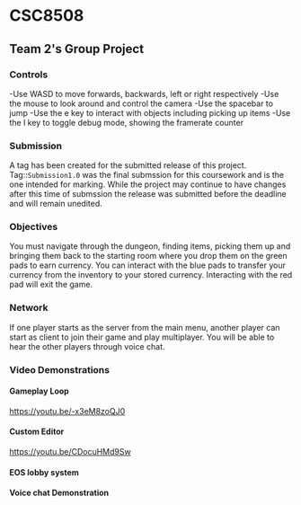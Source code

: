 # CSC8508
## Team 2's Group Project
### Controls
-Use WASD to move forwards, backwards, left or right respectively
-Use the mouse to look around and control the camera
-Use the spacebar to jump
-Use the e key to interact with objects including picking up items
-Use the l key to toggle debug mode, showing the framerate counter

### Submission
A tag has been created for the submitted release of this project. Tag::`Submission1.0` was the final submssion for this coursework and is the one intended for marking. While the project may continue to have changes after this time of submssion the release was submitted before the deadline and will remain unedited. 

### Objectives
You must navigate through the dungeon, finding items, picking them up and bringing them back to the starting room where you drop them on the green pads to earn currency.
You can interact with the blue pads to transfer your currency from the inventory to your stored currency.
Interacting with the red pad will exit the game.

### Network
If one player starts as the server from the main menu, another player can start as client to join their game and play multiplayer.
You will be able to hear the other players through voice chat.

### Video Demonstrations

#### Gameplay Loop
https://youtu.be/-x3eM8zoQJ0
#### Custom Editor
https://youtu.be/CDocuHMd9Sw 
#### EOS lobby system

#### Voice chat Demonstration
